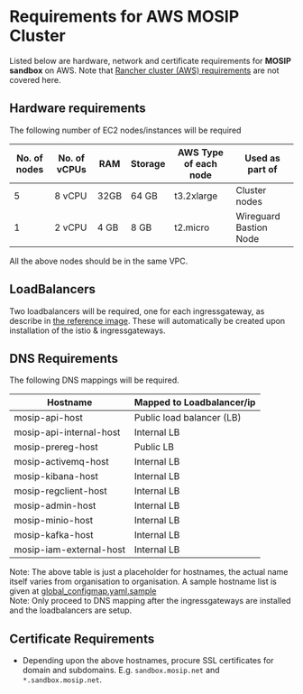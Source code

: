 # Requirements for AWS MOSIP Cluster

Listed below are hardware, network and certificate requirements for **MOSIP sandbox** on AWS. Note that [Rancher cluster (AWS) requirements](../../rancher/aws) are not covered here.

## Hardware requirements
The following number of EC2 nodes/instances will be required

| No. of nodes | No. of vCPUs | RAM | Storage | AWS Type of each node | Used as part of |
|---|---|---|---|---|---|
| 5 | 8 vCPU | 32GB | 64 GB | t3.2xlarge | Cluster nodes |
| 1 | 2 vCPU | 4 GB | 8 GB | t2.micro | Wireguard Bastion Node |

All the above nodes should be in the same VPC.

## LoadBalancers
Two loadbalancers will be required, one for each ingressgateway, as describe in [the reference image](../README.md). These will automatically be created upon installation of the istio & ingressgateways.

## DNS Requirements
The following DNS mappings will be required.

| Hostname | Mapped to Loadbalancer/ip |
|---|---|
| mosip-api-host | Public load balancer (LB) |
| mosip-api-internal-host | Internal LB |
| mosip-prereg-host | Public LB |
| mosip-activemq-host | Internal LB |
| mosip-kibana-host | Internal LB |
| mosip-regclient-host | Internal LB |
| mosip-admin-host | Internal LB |
| mosip-minio-host | Internal LB |
| mosip-kafka-host | Internal LB |
| mosip-iam-external-host | Internal LB |

Note: The above table is just a placeholder for hostnames, the actual name itself varies from organisation to organisation.  A sample hostname list is given at [global_configmap.yaml.sample](https://github.com/mosip/mosip-infra/blob/develop/deployment/v3/cluster/global_configmap.yaml.sample) <br/>
Note: Only proceed to DNS mapping after the ingressgateways are installed and the loadbalancers are setup.

## Certificate Requirements

* Depending upon the above hostnames, procure SSL certificates for domain and subdomains. E.g. `sandbox.mosip.net` and `*.sandbox.mosip.net`.
